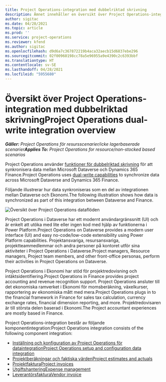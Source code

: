 ```yaml
---
title: Project Operations-integration med dubbelriktad skrivning
description: Ämnet innehåller en översikt över Project Operations-integration med dubbelriktad skrivning.
author: sigitac
ms.date: 04/28/2021
ms.topic: article
ms.prod: ''
ms.service: project-operations
ms.reviewer: kfend
ms.author: sigitac
ms.openlocfilehash: d9d6a7c367872219b4aca32aecb15d6837ebe296
ms.sourcegitcommit: 02f00960198cc78a5e96955a9e4390c2c6393bbf
ms.translationtype: HT
ms.contentlocale: sv-SE
ms.lasthandoff: 04/28/2021
ms.locfileid: "5955680"
---
```

# <a name="project-operations-dual-write-integration-overview"></a><span data-ttu-id="1121b-103">Översikt över Project Operations-integration med dubbelriktad skrivning</span><span class="sxs-lookup"><span data-stu-id="1121b-103">Project Operations dual-write integration overview</span></span>

<span data-ttu-id="1121b-104">_**Gäller:** Project Operations för resursscenarier/icke lagerbaserade scenarier_</span><span class="sxs-lookup"><span data-stu-id="1121b-104">_**Applies To:** Project Operations for resource/non-stocked based scenarios_</span></span>

<span data-ttu-id="1121b-105">Project Operations använder [funktioner för dubbelriktad skrivning](/dynamics365/fin-ops-core/dev-itpro/data-entities/dual-write/dual-write-home-page) för att synkronisera data mellan Microsoft Dataverse och Dynamics 365 Finance.</span><span class="sxs-lookup"><span data-stu-id="1121b-105">Project Operations uses [dual-write capabilities](/dynamics365/fin-ops-core/dev-itpro/data-entities/dual-write/dual-write-home-page) to synchronize data across Microsoft Dataverse and Dynamics 365 Finance.</span></span>

<span data-ttu-id="1121b-106">Följande illustrerar hur data synkroniseras som en del av integrationen mellan Dataverse och Ekonomi.</span><span class="sxs-lookup"><span data-stu-id="1121b-106">The following illustration shows how data is synchronized as part of this integration between Dataverse and Finance.</span></span>

![Översikt över Project Operations dataflöden](./media/ProjectOperationsFlows.jpg)

<span data-ttu-id="1121b-108">Project Operations i Dataverse har ett modernt användargränssnitt (UI) och är enkelt att utöka med lite eller ingen kod med hjälp av funktionerna i Power Platform.</span><span class="sxs-lookup"><span data-stu-id="1121b-108">Project Operations on Dataverse provides a modern user interface (UI) and easy no-code/low-code extensibility using Power Platform capabilities.</span></span> <span data-ttu-id="1121b-109">Projektansvariga, resursansvariga, projektteammedlemmar och andra personer på kontoret utför sina aktiviteter i Project Operations i Dataverse.</span><span class="sxs-lookup"><span data-stu-id="1121b-109">Project managers, Resource managers, Project team members, and other front-office personas, perform their activities in Project Operations on Dataverse.</span></span>

<span data-ttu-id="1121b-110">Project Operations i Ekonomi har stöd för projektredovisning och intäktsidentifiering.</span><span class="sxs-lookup"><span data-stu-id="1121b-110">Project Operations in Finance provides project accounting and revenue recognition support.</span></span> <span data-ttu-id="1121b-111">Project Operations ansluter till det ekonomiska ramverket i Ekonomi för momsberäkning, växelkurser, rapportering av ekonomiska mått med mera.</span><span class="sxs-lookup"><span data-stu-id="1121b-111">Project Operations plugs in to the financial framework in Finance for sales tax calculation, currency exchange rates, financial dimension reporting, and more.</span></span> <span data-ttu-id="1121b-112">Projektredovisaren är till största delen baserad i Ekonomi.</span><span class="sxs-lookup"><span data-stu-id="1121b-112">The Project accountant experiences are mostly based in Finance.</span></span>

<span data-ttu-id="1121b-113">Project Operations-integration består av följande komponentintegration:</span><span class="sxs-lookup"><span data-stu-id="1121b-113">Project Operations integration consists of the following component integration:</span></span>


- [<span data-ttu-id="1121b-114">Inställning och konfiguration av Project Operations för dataintegration</span><span class="sxs-lookup"><span data-stu-id="1121b-114">Project Operations setup and configuration data integration</span></span>](resource-dual-write-setup-integration.md) 
- [<span data-ttu-id="1121b-115">Projektberäkningar och faktiska värden</span><span class="sxs-lookup"><span data-stu-id="1121b-115">Project estimates and actuals</span></span>](resource-dual-write-estimates-actuals.md)
- [<span data-ttu-id="1121b-116">Projektfaktura</span><span class="sxs-lookup"><span data-stu-id="1121b-116">Project invoices</span></span>](resource-dual-write-project-invoice.md)
- [<span data-ttu-id="1121b-117">Utgiftshantering</span><span class="sxs-lookup"><span data-stu-id="1121b-117">Expense management</span></span>](resource-dual-write-expense.md)
- [<span data-ttu-id="1121b-118">Leverantörsfaktura</span><span class="sxs-lookup"><span data-stu-id="1121b-118">Vendor invoice</span></span>](resource-dual-write-vendor-invoice.md)

